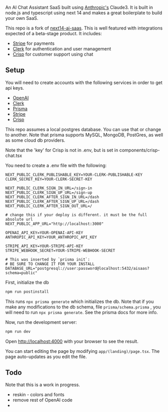 An AI Chat Assistant SaaS built using [Anthropic's](https://www.anthropic.com/) 
Claude3. It is built in node.js and typescript using next 14 and makes a great 
boilerplate to build your own SaaS.

This repo is a fork of [next14-ai-saas](https://github.com/johnscode/next14-ai-saas). This is well featured
with integrations expected of a beta-stage product. It includes:
- [Stripe](https://stripe.com/) for payments
- [Clerk](https://clerk.com/) for authentication and user management
- [Crisp](https://crisp.chat/en/) for customer support using chat

## Setup

You will need to create accounts with the following services in order to get api keys.

- [OpenAI](https://openai.com/)
- [Clerk](https://clerk.com/)
- [Prisma](https://www.prisma.io/)
- [Stripe](https://stripe.com/)
- [Crisp](https://crisp.chat/en/)

This repo assumes a local postgres database. You can use that or change to another. 
Note that prisma supports MySQL, MongoDB, PostGres, as well as some cloud db providers.

Note that the 'key' for Crisp is not in .env, but is set in components/crisp-chat.tsx

You need to create a .env file with the following:
```shell
NEXT_PUBLIC_CLERK_PUBLISHABLE_KEY=YOUR-CLERK-PUBLISHABLE-KEY
CLERK_SECRET_KEY=YOUR-CLERK-SECRET-KEY

NEXT_PUBLIC_CLERK_SIGN_IN_URL=/sign-in
NEXT_PUBLIC_CLERK_SIGN_UP_URL=/sign-up
NEXT_PUBLIC_CLERK_AFTER_SIGN_IN_URL=/dash
NEXT_PUBLIC_CLERK_AFTER_SIGN_UP_URL=/dash
NEXT_PUBLIC_CLERK_AFTER_SIGN_OUT_URL=/

# change this if your deploy is different. it must be the full absolute url
NEXT_PUBLIC_APP_URL="http://localhost:3000"

OPENAI_API_KEY=YOUR-OPENAI-API-KEY
ANTHROPIC_API_KEY=YOUR_ANTHROPIC_API_KEY

STRIPE_API_KEY=YOUR-STRIPE-API-KEY
STRIPE_WEBHOOK_SECRET=YOUR-STRIPE-WEBHOOK-SECRET

# This was inserted by `prisma init`:
# BE SURE TO CHANGE IT FOR YOUR INSTALL
DATABASE_URL="postgresql://user:password@localhost:5432/aisaas?schema=public"
```
First, initialize the db

```bash
npm run postinstall
```
This runs `npx prisma generate` which initializes the db. Note that if you make any 
modifications to the db schema, file `prisma/schema.prisma` , you will need to run
`npx prisma generate`. See the pris[](https://www.prisma.io/docs)ma docs for more info.

Now, run the development server:

```bash
npm run dev
```

Open [http://localhost:4000](http://localhost:3000) with your browser to see the result.

You can start editing the page by modifying `app/(landing)/page.tsx`. The page auto-updates as you edit the file.

## Todo
Note that this is a work in progress. 

- reskin - colors and fonts
- remove rest of OpenAI code
- 




